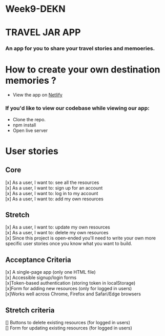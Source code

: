 # Week9-DEKN
# TRAVEL JAR APP

### An app for you to share your travel stories and memoeries. 
# How to create your own destination memories ?

- View the app on [Netlify](https://travel-jar.netlify.app/?)

### If you'd like to view our codebase while viewing our app:

- Clone the repo.
- npm install 
- Open live server 

# User stories

 ## Core
 
[x] As a user, I want to: see all the resources 
<br>
[x] As a user, I want to: sign up for an account
<br>
[x] As a user, I want to: log in to my account
<br>
[x] As a user, I want to: add my own resources

## Stretch

[x] As a user, I want to: update my own resources
<br>
[x] As a user, I want to: delete my own resources
<br>
[x] Since this project is open-ended you'll need to write your own more specific user stories once you know what you want to build.

## Acceptance Criteria

[x] A single-page app (only one HTML file)
<br>
[x] Accessible signup/login forms
<br>
[x]Token-based authentication (storing token in localStorage)
<br>
[x]Form for adding new resources (only for logged in users)
<br>
[x]Works well across Chrome, Firefox and Safari/Edge browsers

## Stretch criteria

[] Buttons to delete existing resources (for logged in users)
<br>
[] Form for updating existing resources (for logged in users)

